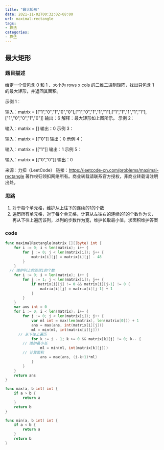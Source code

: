 ```yaml
---
title: "最大矩形"
date: 2021-11-02T00:32:02+08:00
url: maximal-rectangle
tags:
- 算法
categories:
- 算法 
---
```


## 最大矩形

### 题目描述

给定一个仅包含 0 和 1 、大小为 rows x cols 的二维二进制矩阵，找出只包含 1 的最大矩形，并返回其面积。

 

示例 1：


输入：matrix = [["1","0","1","0","0"],["1","0","1","1","1"],["1","1","1","1","1"],["1","0","0","1","0"]]
输出：6
解释：最大矩形如上图所示。
示例 2：

输入：matrix = []
输出：0
示例 3：

输入：matrix = [["0"]]
输出：0
示例 4：

输入：matrix = [["1"]]
输出：1
示例 5：

输入：matrix = [["0","0"]]
输出：0

来源：力扣（LeetCode）
链接：https://leetcode-cn.com/problems/maximal-rectangle
著作权归领扣网络所有。商业转载请联系官方授权，非商业转载请注明出处。

### 思路

1. 对于每个单元格，维护从上往下的连续的1的个数
2. 遍历所有单元格，对于每个单元格，计算从左往右的连续的1的个数作为长，再从下往上遍历该列，以列的步数作为宽，维护长取最小值，求面积维护答案

### code

```go
func maximalRectangle(matrix [][]byte) int {
	for i := 0; i < len(matrix); i++ {
		for j := 0; j < len(matrix[i]); j++ {
			matrix[i][j] = matrix[i][j] - 48
		}
	}
  // 维护列上的连续1的个数
	for i := 0; i < len(matrix); i++ {
		for j := 1; j < len(matrix[i]); j++ {
			if matrix[i][j] != 0 && matrix[i][j-1] != 0 {
				matrix[i][j] = matrix[i][j-1] + 1
			}
		}
	}
	var ans int = 0
	for i := 0; i < len(matrix); i++ {
		for j := 0; j < len(matrix[i]); j++ {
			var ml int = max(len(matrix), len(matrix[0])) + 1
			ans = max(ans, int(matrix[i][j]))
			ml = min(ml, int(matrix[i][j]))
      // 从下往上遍历
			for k := i - 1; k >= 0 && matrix[k][j] != 0; k-- {
        // 维护最小长
				ml = min(ml, int(matrix[k][j]))
        // 计算面积
				ans = max(ans, (i-k+1)*ml)
			}
		}
	}
	return ans
}

func max(a, b int) int {
	if a > b {
		return a
	}
	return b
}

func min(a, b int) int {
	if a < b {
		return a
	}
	return b
}
```

